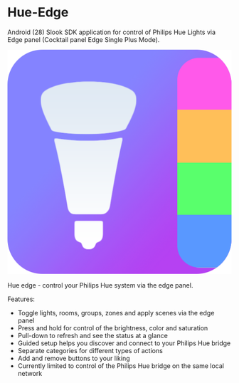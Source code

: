 # Hue-Edge
Android (28) Slook SDK application for control of Philips Hue Lights via Edge panel (Cocktail panel Edge Single Plus Mode).

![Hue edge logo](https://github.com/nils-trubkin/Hue-Edge/blob/master/app/src/main/res/drawable/hue_edge_logo.png?raw=true)

Hue edge - control your Philips Hue system via the edge panel.

Features:
* Toggle lights, rooms, groups, zones and apply scenes via the edge panel
* Press and hold for control of the brightness, color and saturation
* Pull-down to refresh and see the status at a glance
* Guided setup helps you discover and connect to your Philips Hue bridge
* Separate categories for different types of actions
* Add and remove buttons to your liking
* Currently limited to control of the Philips Hue bridge on the same local network
